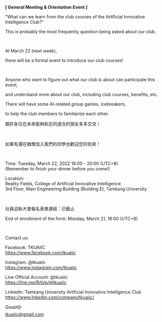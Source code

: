 **[ General Meeting & Orientation Event ]**

"What can we learn from the club courses of the Artificial Innovative Intelligence Club?"

This is probably the most frequently question being asked about our club.

&nbsp;

At March 22 (next week),

there will be a formal event to introduce our club courses!

&nbsp;

Anyone who want to figure out what our club is about can participate this event,

and understand more about our club, including club courses, benefits, etc.

There will have some AI-related group games, icebreakers,

to help the club members to familiarize each other.

期許各位在未來能夠和志同道合的朋友多多交流！

&nbsp;

如果有還在猶豫加入我們的同學也歡迎您的到來！

&nbsp;

Time: Tuesday, March 22, 2022 18:00 - 20:00 (UTC+8) <br />(Remember to finish your dinner before you come!)

Location: <br />Reality Fields, College of Artificial Innovative Intelligence <br />3rd Floor, Main Engineering Building (Building E), Tamkang University

&nbsp;

社員迎新大會報名表單連結：已截止

End of enrollment of the form: Monday, March 21, 18:00 (UTC+8)

&nbsp;

Contact us:

Facebook: TKUAIIC <br />https://www.facebook.com/tkuaiic

Instagram: @tkuaiic <br />https://www.instagram.com/tkuaiic

Line Official Account: @tkuaiic <br />https://line.me/R/ti/p/@tkuaiic

LinkedIn: Tamkang University Artificial Innovative Intelligence Club <br />https://www.linkedin.com/company/tkuaiic/

Gmail📪 <br />tkuaiic@gmail.com
